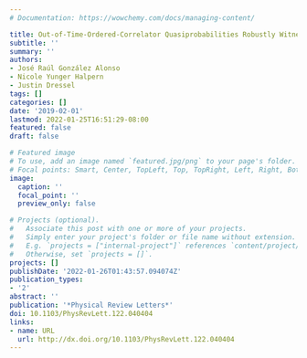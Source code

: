 ```yaml
---
# Documentation: https://wowchemy.com/docs/managing-content/

title: Out-of-Time-Ordered-Correlator Quasiprobabilities Robustly Witness Scrambling
subtitle: ''
summary: ''
authors:
- José Raúl González Alonso
- Nicole Yunger Halpern
- Justin Dressel
tags: []
categories: []
date: '2019-02-01'
lastmod: 2022-01-25T16:51:29-08:00
featured: false
draft: false

# Featured image
# To use, add an image named `featured.jpg/png` to your page's folder.
# Focal points: Smart, Center, TopLeft, Top, TopRight, Left, Right, BottomLeft, Bottom, BottomRight.
image:
  caption: ''
  focal_point: ''
  preview_only: false

# Projects (optional).
#   Associate this post with one or more of your projects.
#   Simply enter your project's folder or file name without extension.
#   E.g. `projects = ["internal-project"]` references `content/project/deep-learning/index.md`.
#   Otherwise, set `projects = []`.
projects: []
publishDate: '2022-01-26T01:43:57.094074Z'
publication_types:
- '2'
abstract: ''
publication: '*Physical Review Letters*'
doi: 10.1103/PhysRevLett.122.040404
links:
- name: URL
  url: http://dx.doi.org/10.1103/PhysRevLett.122.040404
---
```

